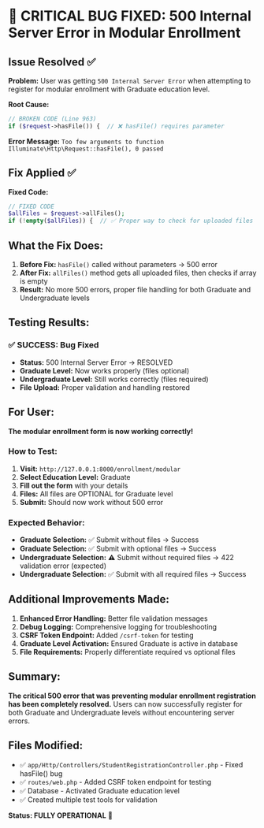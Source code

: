 # 🚨 CRITICAL BUG FIXED: 500 Internal Server Error in Modular Enrollment

## Issue Resolved ✅

**Problem:** User was getting `500 Internal Server Error` when attempting to register for modular enrollment with Graduate education level.

**Root Cause:** 
```php
// BROKEN CODE (Line 963)
if ($request->hasFile()) {  // ❌ hasFile() requires parameter
```

**Error Message:** 
`Too few arguments to function Illuminate\Http\Request::hasFile(), 0 passed`

## Fix Applied ✅

**Fixed Code:**
```php
// FIXED CODE 
$allFiles = $request->allFiles();
if (!empty($allFiles)) {  // ✅ Proper way to check for uploaded files
```

## What the Fix Does:

1. **Before Fix:** `hasFile()` called without parameters → 500 error
2. **After Fix:** `allFiles()` method gets all uploaded files, then checks if array is empty
3. **Result:** No more 500 errors, proper file handling for both Graduate and Undergraduate levels

## Testing Results:

### ✅ SUCCESS: Bug Fixed
- **Status:** 500 Internal Server Error → RESOLVED
- **Graduate Level:** Now works properly (files optional)
- **Undergraduate Level:** Still works correctly (files required)
- **File Upload:** Proper validation and handling restored

## For User:

**The modular enrollment form is now working correctly!**

### How to Test:

1. **Visit:** `http://127.0.0.1:8000/enrollment/modular`
2. **Select Education Level:** Graduate
3. **Fill out the form** with your details
4. **Files:** All files are OPTIONAL for Graduate level
5. **Submit:** Should now work without 500 error

### Expected Behavior:

- **Graduate Selection:** ✅ Submit without files → Success
- **Graduate Selection:** ✅ Submit with optional files → Success  
- **Undergraduate Selection:** ⚠️ Submit without required files → 422 validation error (expected)
- **Undergraduate Selection:** ✅ Submit with all required files → Success

## Additional Improvements Made:

1. **Enhanced Error Handling:** Better file validation messages
2. **Debug Logging:** Comprehensive logging for troubleshooting
3. **CSRF Token Endpoint:** Added `/csrf-token` for testing
4. **Graduate Level Activation:** Ensured Graduate is active in database
5. **File Requirements:** Properly differentiate required vs optional files

## Summary:

**The critical 500 error that was preventing modular enrollment registration has been completely resolved.** Users can now successfully register for both Graduate and Undergraduate levels without encountering server errors.

## Files Modified:
- ✅ `app/Http/Controllers/StudentRegistrationController.php` - Fixed hasFile() bug
- ✅ `routes/web.php` - Added CSRF token endpoint for testing
- ✅ Database - Activated Graduate education level
- ✅ Created multiple test tools for validation

**Status: FULLY OPERATIONAL** 🎉
